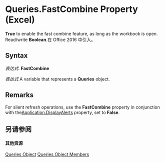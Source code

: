 
# Queries.FastCombine Property (Excel)

 **True** to enable the fast combine feature, as long as the workbook is open. Read/write **Boolean**.在 Office 2016 中引入。


## Syntax

 _表达式_. **FastCombine**

 _表达式_ A variable that represents a **Queries** object.


## Remarks

For silent refresh operations, use the  **FastCombine** property in conjunction with the[Application.DisplayAlerts](d9f36a99-e9c9-9a67-abaf-9c8e49b4febc.md) property, set to **False**. 


## 另请参阅


#### 其他资源


[Queries Object](3c16b2f6-8189-352a-4c4e-513bdb9c01d5.md)
[Queries Object Members](http://msdn.microsoft.com/library/115ddd43-ee03-f057-60a0-58841af95957%28Office.15%29.aspx)